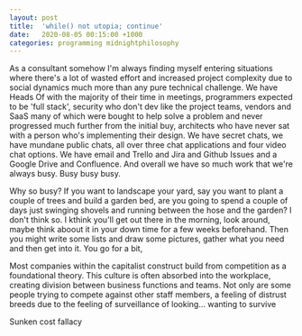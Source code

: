 ```yaml
---
layout: post
title:  'while() not utopia; continue'
date:   2020-08-05 00:15:00 +1000
categories: programming midnightphilosophy
---
```


As a consultant somehow I'm always finding myself entering situations where there's a lot of wasted effort and increased project complexity due to social dynamics much more than any pure technical challenge. We have Heads Of with the majority of their time in meetings, programmers expected to be 'full stack', security who don't dev like the project teams, vendors and SaaS many of which were bought to help solve a problem and never progressed much further from the initial buy, architects who have never sat with a person who's implementing their design. We have secret chats, we have mundane public chats, all over three chat applications and four video chat options. We have email and Trello and Jira and Github Issues and a Google Drive and Confluence. And overall we have so much work that we're always busy. Busy busy busy.

Why so busy? If you want to landscape your yard, say you want to plant a couple of trees and build a garden bed, are you going to spend a couple of days just swinging shovels and running between the hose and the garden?  I don't think so. I kthink you'll get out there in the morning, look around, maybe think aboout it in your down time for a few weeks beforehand. Then you might write some lists and draw some pictures, gather what you need and then get into it. You go for a bit, 



Most companies within the capitalist construct build from competition as a foundational theory. This culture is often absorbed into the workplace, creating division between business functions and teams. 
Not only are some people trying to compete against other staff members, 
a feeling of distrust breeds due to the feeling of surveillance of looking... wanting to survive


Sunken cost fallacy   

